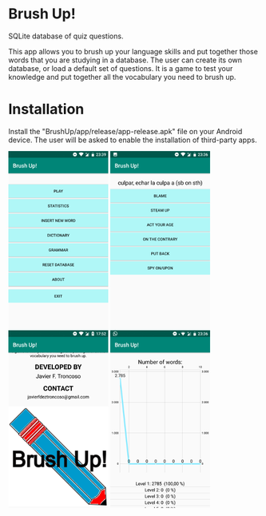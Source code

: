 # Brush Up!
SQLite database of quiz questions.

This app allows you to brush up your language skills and put together those words that you are studying in a database. The user can create its own database, or load a default set of questions. It is a game to test your knowledge and put together all the vocabulary you need to brush up.

# Installation
Install the "BrushUp/app/release/app-release.apk" file on your Android device. The user will be asked to enable the installation of third-party apps.

![](img/bu5.png) ![](img/bu4.png) ![](img/bu1.png) ![](img/bu2.png) 
